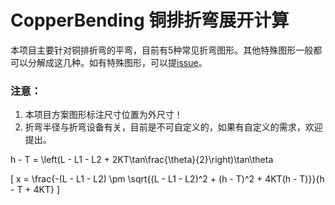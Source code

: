 # CopperBending 铜排折弯展开计算
本项目主要针对铜排折弯的平弯，目前有5种常见折弯图形。其他特殊图形一般都可以分解成这几种。如有特殊图形，可以提[issue](https://github.com/ipan233/CopperBending/issues)。
### 注意：
1. 本项目方案图形标注尺寸位置为外尺寸！
2. 折弯半径与折弯设备有关，目前是不可自定义的，如果有自定义的需求，欢迎提出。

h - T = \left(L - L1 - L2 + 2KT\tan\frac{\theta}{2}\right)\tan\theta

\[
x = \frac{-(L - L1 - L2) \pm \sqrt{(L - L1 - L2)^2 + (h - T)^2 + 4KT(h - T)}}{h - T + 4KT}
\]
